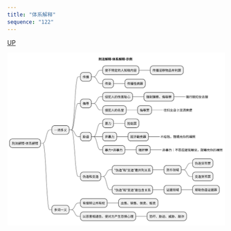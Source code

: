 ```yaml
---
title: "体系解释"
sequence: "122"
---
```


[UP](/law/criminal-law-index.html)


![](/assets/images/law/criminal/刑法-考点-体系解释.svg)
